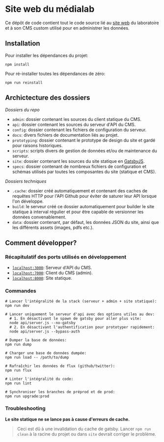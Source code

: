 # Site web du médialab

Ce dépôt de code contient tout le code source lié au [site web](https://medialab.sciencespo.fr) du laboratoire et à son CMS custom utilisé pour en administrer les données.

## Installation

Pour installer les dépendances du projet:

```
npm install
```

Pour ré-installer toutes les dépendances de zéro:

```
npm run reinstall
```

## Archictecture des dossiers

*Dossiers du repo*

* `admin`: dossier contenant les sources du client statique du CMS.
* `api`: dossier contenant les sources du serveur d'API du CMS.
* `config`: dossier contenant les fichiers de configuration du serveur.
* `docs`: divers fichiers de documentation liés au projet.
* `prototyping`: dossier contenant le prototype de design du site et gardé pour raisons historiques.
* `scripts`: scripts divers de gestion de données et/ou de maintenance du serveur.
* `site`: dossier contenant les sources du site statique en [GatsbyJS](https://www.gatsbyjs.org/).
* `specs`: dossier contenant de nombreux fichiers de configuration et schémas utilisés par toutes les composantes du site (statique et CMS).

*Dossiers techniques*

* `.cache`: dossier créé automatiquement et contenant des caches de requêtes HTTP pour l'API Github pour éviter de saturer leur API lorsque l'on développe.
* `build`: le serveur créé ce dossier automatiquement pour builder le site statique à interval régulier et pour être capable de versionner les données convenablement.
* `data`: dossier contenant, par défaut, les données JSON du site, ainsi que les différents assets (images, pdfs etc.).

## Comment développer?

### Récapitulatif des ports utilisés en développement

* [`localhost:3000`](http://localhost:3000): Serveur d'API du CMS.
* [`localhost:7000`](http://localhost:7000): Client du CMS (admin).
* [`localhost:8000`](http://localhost:8000): Site statique.

### Commandes

```
# Lancer l'intégralité de la stack (serveur + admin + site statique):
npm run dev

# Lancer uniquement le serveur d'api avec des options utiles au dev:
  # 1. En désactivant le spawn de gatsby pour aller plus vite:
  node api/server.js --no-gatsby
  # 2. En désactivant l'authentification pour prototyper rapidement:
  node api/server.js --bypass-auth

# Dumper la base de données:
npm run dump

# Charger une base de données dumpée:
npm run load -- /path/to/dump

# Rafraîchir les données de flux (github/twitter):
npm run flux

# Linter l'intégralité du code:
npm run lint

# Synchroniser les branches de préprod et de prod:
npm run upgrade:prod
```

### Troubleshooting

**Le site statique ne se lance pas à cause d'erreurs de cache.**

> Ceci est dû à une invalidation du cache de gatsby. Lancer `npm run clean` à la racine du projet ou dans `site` devrait corriger le problème.
